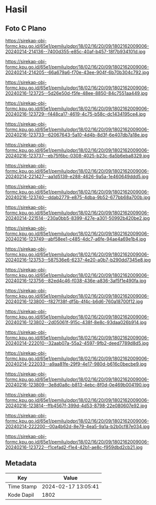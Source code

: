 # Hasil

## Foto C Plano

https://sirekap-obj-formc.kpu.go.id/65e1/pemilu/pdpr/18/02/16/20/09/1802162009006-20240214-214136--7400d355-e85c-40af-b457-18f7b934101d.jpg

https://sirekap-obj-formc.kpu.go.id/65e1/pemilu/pdpr/18/02/16/20/09/1802162009006-20240214-214205--66a679a6-f70e-43ee-904f-6b70b304c792.jpg

https://sirekap-obj-formc.kpu.go.id/65e1/pemilu/pdpr/18/02/16/20/09/1802162009006-20240216-123725--5d26e50d-f5fe-48ee-8850-84c7551aa449.jpg

https://sirekap-obj-formc.kpu.go.id/65e1/pemilu/pdpr/18/02/16/20/09/1802162009006-20240216-123729--f448ca17-4619-4c75-b58c-dc1434195ce4.jpg

https://sirekap-obj-formc.kpu.go.id/65e1/pemilu/pdpr/18/02/16/20/09/1802162009006-20240216-123733--62067643-5a10-4d4b-8d3f-6e407db7a18e.jpg

https://sirekap-obj-formc.kpu.go.id/65e1/pemilu/pdpr/18/02/16/20/09/1802162009006-20240216-123737--eb75f6bc-0308-4025-b23c-6a5b6eba8329.jpg

https://sirekap-obj-formc.kpu.go.id/65e1/pemilu/pdpr/18/02/16/20/09/1802162009006-20240214-221427--aa1d5139-e288-4626-9a5a-1e460649ddd5.jpg

https://sirekap-obj-formc.kpu.go.id/65e1/pemilu/pdpr/18/02/16/20/09/1802162009006-20240216-123740--ddab2779-e875-4dba-9b52-677bb68a700b.jpg

https://sirekap-obj-formc.kpu.go.id/65e1/pemilu/pdpr/18/02/16/20/09/1802162009006-20240214-221514--230a0bb5-8399-427e-a301-50992b420be2.jpg

https://sirekap-obj-formc.kpu.go.id/65e1/pemilu/pdpr/18/02/16/20/09/1802162009006-20240216-123749--abf58ee1-c485-4dc7-a6fe-94ae4a69e1b4.jpg

https://sirekap-obj-formc.kpu.go.id/65e1/pemilu/pdpr/18/02/16/20/09/1802162009006-20240216-123753--587536e6-6237-4e20-a0b7-b290dd7345e8.jpg

https://sirekap-obj-formc.kpu.go.id/65e1/pemilu/pdpr/18/02/16/20/09/1802162009006-20240216-123756--82ed4c46-f038-436e-a836-3af5f1e490fa.jpg

https://sirekap-obj-formc.kpu.go.id/65e1/pemilu/pdpr/18/02/16/20/09/1802162009006-20240216-123800--f827f38f-df5b-4f4c-b6d6-760a18700f12.jpg

https://sirekap-obj-formc.kpu.go.id/65e1/pemilu/pdpr/18/02/16/20/09/1802162009006-20240216-123802--2d05061f-915c-438f-8e8c-93daa026b914.jpg

https://sirekap-obj-formc.kpu.go.id/65e1/pemilu/pdpr/18/02/16/20/09/1802162009006-20240214-222010--32aab07a-55a2-4597-9fb2-deed7789d8d5.jpg

https://sirekap-obj-formc.kpu.go.id/65e1/pemilu/pdpr/18/02/16/20/09/1802162009006-20240214-222033--a9aa81fe-29f9-4e17-980d-b616c0becbe9.jpg

https://sirekap-obj-formc.kpu.go.id/65e1/pemilu/pdpr/18/02/16/20/09/1802162009006-20240216-123809--3e8d0a8c-b813-4ebc-8f0d-0e469b004190.jpg

https://sirekap-obj-formc.kpu.go.id/65e1/pemilu/pdpr/18/02/16/20/09/1802162009006-20240216-123814--ffb4567f-399d-4d53-8798-22e080607e92.jpg

https://sirekap-obj-formc.kpu.go.id/65e1/pemilu/pdpr/18/02/16/20/09/1802162009006-20240214-222200--00a4b62d-8e79-4ea5-9a1a-b2b0cf87e034.jpg

https://sirekap-obj-formc.kpu.go.id/65e1/pemilu/pdpr/18/02/16/20/09/1802162009006-20240216-123722--f1cefad2-f1e4-42b1-ae8c-f959dbd2cb21.jpg


## Metadata

| Key        | Value               |
| ---------- | ------------------- |
| Time Stamp | 2024-02-17 13:05:41 |
| Kode Dapil | 1802                |



